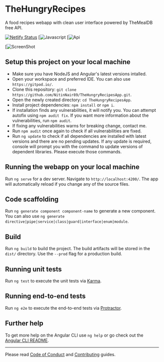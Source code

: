 # TheHungryRecipes
A food recipes webapp with clean user interface powered by TheMealDB free API.

[![Netlify Status](https://api.netlify.com/api/v1/badges/70d48156-7527-4f50-995a-7567e8409d0e/deploy-status)](https://app.netlify.com/sites/thehungryrecipes/deploys)
[![Javascript](https://img.shields.io/badge/Typescript-JS-important)
[![Api](https://img.shields.io/badge/API-TheMealDB-blue)

[![ScreenShot](https://raw.githubusercontent.com/Dhanushkgowda3/TheHungryRecipesApp/Uploaded-a-screenshot/ss.PNG)


## Setup this project on your local machine

- Make sure you have NodeJS and Angular's latest versions intalled.
- Open your workspace and preferred IDE. You can also use `https://gitpod.io/`.
- Clone this repository: `git clone https://github.com/NitinNair89/TheHungryRecipesApp.git`.
- Open the newly created directory: `cd TheHungryRecipesApp`.
- Install project dependencies: `npm install` or `npm i`.
- If installation finds any vulnerabilities, it will notify you. You can attempt autofix using `npm audit fix`. If you want more information about the vulnerabilities, run `npm audit`.
- If fixing any vulnerabilities warns for breaking change, contact me.
- Run `npm audit` once again to check if all vulnerabilities are fixed.
- Run `ng update` to check if all dependencies are installed with latest versions and there are no pending updates. If any update is required, console will prompt you with the command to update versions of dependent libraries. Please execute those commands.

## Running the webapp on your local machine

Run `ng serve` for a dev server. Navigate to `http://localhost:4200/`. The app will automatically reload if you change any of the source files.

## Code scaffolding

Run `ng generate component component-name` to generate a new component. You can also use `ng generate directive|pipe|service|class|guard|interface|enum|module`.

## Build

Run `ng build` to build the project. The build artifacts will be stored in the `dist/` directory. Use the `--prod` flag for a production build.

## Running unit tests

Run `ng test` to execute the unit tests via [Karma](https://karma-runner.github.io).

## Running end-to-end tests

Run `ng e2e` to execute the end-to-end tests via [Protractor](http://www.protractortest.org/).

## Further help

To get more help on the Angular CLI use `ng help` or go check out the [Angular CLI README](https://github.com/angular/angular-cli/blob/master/README.md).

---
Please read <a href="https://github.com/NitinNair89/TheHungryRecipesApp/blob/master/CODE_OF_CONDUCT.md" title="Code of Conduct">Code of Conduct</a> and <a href="https://github.com/NitinNair89/TheHungryRecipesApp/blob/master/CONTRIBUTING.md" title="Contributing Guide">Contributing</a> guides.
